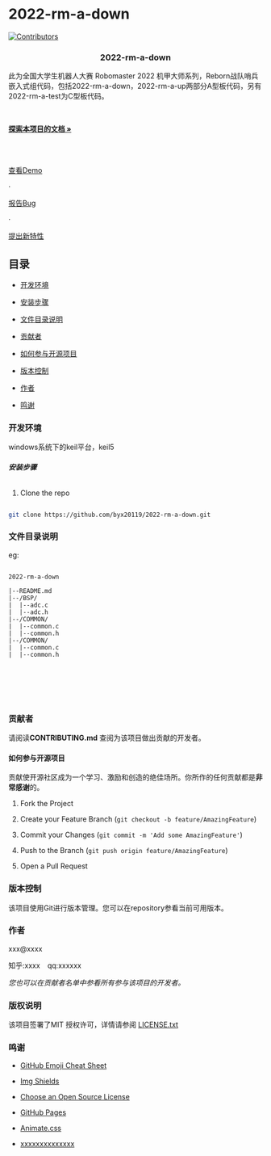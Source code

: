 # 2022-rm-a-down

<!-- PROJECT SHIELDS -->

[![Contributors][contributors-shield]][contributors-url]


<h3  align="center">2022-rm-a-down</h3>

<p  align="center">

此为全国大学生机器人大赛 Robomaster 2022 机甲大师系列，Reborn战队哨兵嵌入式组代码，包括2022-rm-a-down，2022-rm-a-up两部分A型板代码，另有2022-rm-a-test为C型板代码。

<br  />

<a  href="https://github.com/byx20119/2022-rm-a-down"><strong>探索本项目的文档 »</strong></a>

<br  />

<br  />

<a  href="https://github.com/byx20119/2022-rm-a-down">查看Demo</a>

·

<a  href="https://github.com/byx20119/2022-rm-a-down/issues">报告Bug</a>

·

<a  href="https://github.com/byx20119/2022-rm-a-down/issues">提出新特性</a>

</p>  

</p>


## 目录

  

- [开发环境](#开发环境)

- [安装步骤](#安装步骤)

- [文件目录说明](#文件目录说明)

- [贡献者](#贡献者)

- [如何参与开源项目](#如何参与开源项目)

- [版本控制](#版本控制)

- [作者](#作者)

- [鸣谢](#鸣谢)

  

### 开发环境

windows系统下的keil平台，keil5
  

###### **安装步骤**


1. Clone the repo

```sh

git clone https://github.com/byx20119/2022-rm-a-down.git

```

  

### 文件目录说明

eg:

  

```

2022-rm-a-down

|--README.md
|--/BSP/
|  |--adc.c
|  |--adc.h
|--/COMMON/
|  |--common.c
|  |--common.h
|--/COMMON/
|  |--common.c
|  |--common.h





  

```

  
  
  
  
  

  

### 贡献者

  

请阅读**CONTRIBUTING.md** 查阅为该项目做出贡献的开发者。

  

#### 如何参与开源项目

  

贡献使开源社区成为一个学习、激励和创造的绝佳场所。你所作的任何贡献都是**非常感谢**的。

  
  

1. Fork the Project

2. Create your Feature Branch (`git checkout -b feature/AmazingFeature`)

3. Commit your Changes (`git commit -m 'Add some AmazingFeature'`)

4. Push to the Branch (`git push origin feature/AmazingFeature`)

5. Open a Pull Request

  
  
  

### 版本控制

  

该项目使用Git进行版本管理。您可以在repository参看当前可用版本。

  

### 作者

  

xxx@xxxx

  

知乎:xxxx &ensp; qq:xxxxxx

  

*您也可以在贡献者名单中参看所有参与该项目的开发者。*

  

### 版权说明

  

该项目签署了MIT 授权许可，详情请参阅 [LICENSE.txt](https://github.com/shaojintian/Best_README_template/blob/master/LICENSE.txt)

  

### 鸣谢

  
  

- [GitHub Emoji Cheat Sheet](https://www.webpagefx.com/tools/emoji-cheat-sheet)

- [Img Shields](https://shields.io)

- [Choose an Open Source License](https://choosealicense.com)

- [GitHub Pages](https://pages.github.com)

- [Animate.css](https://daneden.github.io/animate.css)

- [xxxxxxxxxxxxxx](https://connoratherton.com/loaders)

  

<!-- links -->

[contributors-shield]: https://img.shields.io/github/contributors/shaojintian/Best_README_template.svg?style=flat-square

[contributors-url]: https://github.com/byx20119/2022-rm-a-down/graphs/contributors

<!--stackedit_data:
eyJoaXN0b3J5IjpbLTI1MTc4MzAwNywxMTkzNjIxNTE5LC05Nj
MxODY0NzcsLTEyNTQ2NTM4NThdfQ==
-->